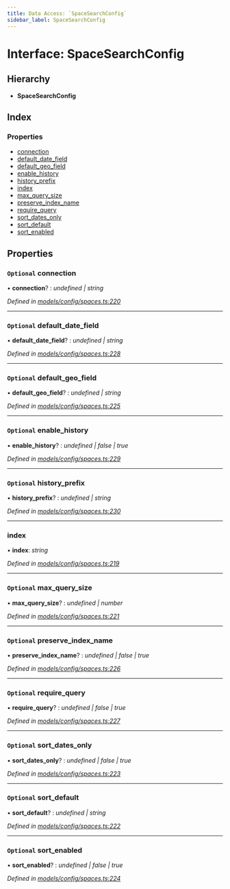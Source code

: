 ```yaml
---
title: Data Access: `SpaceSearchConfig`
sidebar_label: SpaceSearchConfig
---
```


# Interface: SpaceSearchConfig

## Hierarchy

* **SpaceSearchConfig**

## Index

### Properties

* [connection](spacesearchconfig.md#optional-connection)
* [default_date_field](spacesearchconfig.md#optional-default_date_field)
* [default_geo_field](spacesearchconfig.md#optional-default_geo_field)
* [enable_history](spacesearchconfig.md#optional-enable_history)
* [history_prefix](spacesearchconfig.md#optional-history_prefix)
* [index](spacesearchconfig.md#index)
* [max_query_size](spacesearchconfig.md#optional-max_query_size)
* [preserve_index_name](spacesearchconfig.md#optional-preserve_index_name)
* [require_query](spacesearchconfig.md#optional-require_query)
* [sort_dates_only](spacesearchconfig.md#optional-sort_dates_only)
* [sort_default](spacesearchconfig.md#optional-sort_default)
* [sort_enabled](spacesearchconfig.md#optional-sort_enabled)

## Properties

### `Optional` connection

• **connection**? : *undefined | string*

*Defined in [models/config/spaces.ts:220](https://github.com/terascope/teraslice/blob/0ae31df4/packages/data-access/src/models/config/spaces.ts#L220)*

___

### `Optional` default_date_field

• **default_date_field**? : *undefined | string*

*Defined in [models/config/spaces.ts:228](https://github.com/terascope/teraslice/blob/0ae31df4/packages/data-access/src/models/config/spaces.ts#L228)*

___

### `Optional` default_geo_field

• **default_geo_field**? : *undefined | string*

*Defined in [models/config/spaces.ts:225](https://github.com/terascope/teraslice/blob/0ae31df4/packages/data-access/src/models/config/spaces.ts#L225)*

___

### `Optional` enable_history

• **enable_history**? : *undefined | false | true*

*Defined in [models/config/spaces.ts:229](https://github.com/terascope/teraslice/blob/0ae31df4/packages/data-access/src/models/config/spaces.ts#L229)*

___

### `Optional` history_prefix

• **history_prefix**? : *undefined | string*

*Defined in [models/config/spaces.ts:230](https://github.com/terascope/teraslice/blob/0ae31df4/packages/data-access/src/models/config/spaces.ts#L230)*

___

###  index

• **index**: *string*

*Defined in [models/config/spaces.ts:219](https://github.com/terascope/teraslice/blob/0ae31df4/packages/data-access/src/models/config/spaces.ts#L219)*

___

### `Optional` max_query_size

• **max_query_size**? : *undefined | number*

*Defined in [models/config/spaces.ts:221](https://github.com/terascope/teraslice/blob/0ae31df4/packages/data-access/src/models/config/spaces.ts#L221)*

___

### `Optional` preserve_index_name

• **preserve_index_name**? : *undefined | false | true*

*Defined in [models/config/spaces.ts:226](https://github.com/terascope/teraslice/blob/0ae31df4/packages/data-access/src/models/config/spaces.ts#L226)*

___

### `Optional` require_query

• **require_query**? : *undefined | false | true*

*Defined in [models/config/spaces.ts:227](https://github.com/terascope/teraslice/blob/0ae31df4/packages/data-access/src/models/config/spaces.ts#L227)*

___

### `Optional` sort_dates_only

• **sort_dates_only**? : *undefined | false | true*

*Defined in [models/config/spaces.ts:223](https://github.com/terascope/teraslice/blob/0ae31df4/packages/data-access/src/models/config/spaces.ts#L223)*

___

### `Optional` sort_default

• **sort_default**? : *undefined | string*

*Defined in [models/config/spaces.ts:222](https://github.com/terascope/teraslice/blob/0ae31df4/packages/data-access/src/models/config/spaces.ts#L222)*

___

### `Optional` sort_enabled

• **sort_enabled**? : *undefined | false | true*

*Defined in [models/config/spaces.ts:224](https://github.com/terascope/teraslice/blob/0ae31df4/packages/data-access/src/models/config/spaces.ts#L224)*
